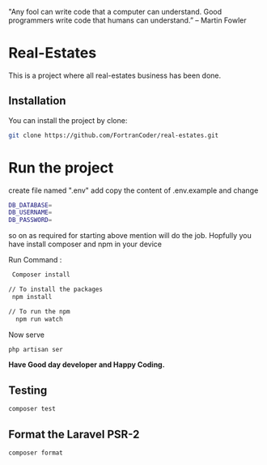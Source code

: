  "Any fool can write code that a computer can understand. Good programmers write code that humans can understand.” – Martin Fowler 
# Real-Estates
This is a project where all real-estates business has been done.

## Installation

You can install the project by clone:

```bash
git clone https://github.com/FortranCoder/real-estates.git
```

# Run the project
create file named ".env" add copy the content of .env.example and change 

```bash
DB_DATABASE=
DB_USERNAME=
DB_PASSWORD=
```

so on as required for starting above mention will do the job.
Hopfully you have install composer and npm in your device

Run Command :
```bash
 Composer install 

```
```bash
// To install the packages
 npm install 

// To run the npm
  npm run watch 
```

Now serve  
```bash
php artisan ser
```
**Have Good day developer and  Happy Coding.**

## Testing

```bash
composer test
```

## Format the Laravel PSR-2

```bash
composer format
```

